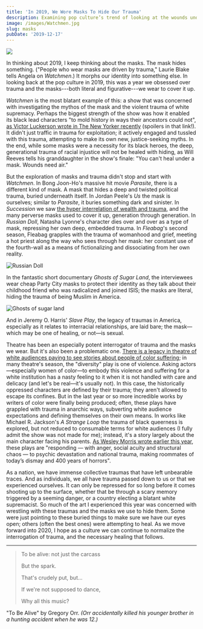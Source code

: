 ```yaml
---
title: 'In 2019, We Wore Masks To Hide Our Trauma'
description: Examining pop culture’s trend of looking at the wounds underneath.
image: /images/Watchmen.jpg
slug: masks
pubDate: '2019-12-17'
---
```


![](/images/Watchmen.jpg)

In thinking about 2019, I keep thinking about the masks. The mask hides something. ("People who wear masks are driven by trauma," Laurie Blake tells Angela on _Watchmen_.) It morphs our identity into something else. In looking back at the pop culture in 2019, this was a year we obsessed over trauma and the masks---both literal and figurative---we wear to cover it up.

_Watchmen_ is the most blatant example of this: a show that was concerned with investigating the mythos of the mask and the violent trauma of white supremacy. Perhaps the biggest strength of the show was how it enabled its black lead characters "to mold history in ways their ancestors could not", [as Victor Luckerson wrote in The New Yorker recently](https://www.newyorker.com/culture/cultural-comment/the-great-achievement-of-watchmen-is-in-showing-how-black-americans-shape-history) (spoilers in that link!). It didn't just traffic in trauma for exploitation; it actively engaged and tussled with this trauma, attempting to make its own new, justice-seeking myths. In the end, while some masks were a necessity for its black heroes, the deep, generational trauma of racial injustice will not be healed with hiding, as Will Reeves tells his granddaughter in the show's finale: "You can't heal under a mask. Wounds need air."

But the exploration of masks and trauma didn't stop and start with _Watchmen_. In Bong Joon-Ho's massive hit movie _Parasite_, there is a different kind of mask. A mask that hides a deep and twisted political trauma, buried underneath itself. In Jordan Peele's _Us_ the mask is ourselves; similar to _Parasite_, it buries something dark and sinister. In _Succession_ we saw [the hyper interrelation of wealth and trauma](https://www.vox.com/culture/2019/9/24/20870750/succession-hbo-review-season-2-recap), and the many perverse masks used to cover it up, generation through generation. In _Russian Doll_, Natasha Lyonne's character dies over and over as a type of mask, repressing her own deep, embedded trauma. In _Fleabag_'s second season, Fleabag grapples with the trauma of womanhood and grief, meeting a hot priest along the way who sees through her mask: her constant use of the fourth-wall as a means of fictionalizing and dissociating from her own reality.

![Russian Doll](/images/russian-doll.jpg)

In the fantastic short documentary _Ghosts of Sugar Land_, the interviewees wear cheap Party City masks to protect their identity as they talk about their childhood friend who was radicalized and joined ISIS; the masks are literal, hiding the trauma of being Muslim in America.

![Ghosts of sugar land](https://guscuddy.com/images/Ghosts%20of%20sugar%20land.jpg)

And in Jeremy O. Harris' _Slave Play_, the legacy of traumas in America, especially as it relates to interracial relationships, are laid bare; the mask—which may be one of healing, or not—is sexual.

Theatre has been an especially potent interrogator of trauma and the masks we wear. But it's also been a problematic one. [There is a legacy in theatre of white audiences paying to see stories about people of color suffering](https://www.americantheatre.org/2019/07/24/black-queer-and-here/); in many theatre's season, the "diversity" play is one of violence. Asking actors—especially women of color—to embody this violence and suffering for a white institution has a nasty feeling to it when it is not handled with care and delicacy (and let's be real—it's usually not). In this case, the historically oppressed characters are defined by their trauma; they aren't allowed to escape its confines. But in the last year or so more incredible works by writers of color were finally being produced; often, these plays have grappled with trauma in anarchic ways, subverting white audience expectations and defining themselves on their own means. In works like Michael R. Jackson's _A Strange Loop_ the trauma of black queerness is explored, but not reduced to consumable terms for white audiences (I fully admit the show was not made for me); instead, it's a story largely about the main character facing his parents. [As Wesley Morris wrote earlier this year](https://www.nytimes.com/2019/04/25/theater/african-american-playwrights.html), these plays are "responding — with anger, social acuity and structural chaos — to psychic devastation and national trauma, making roommates of today’s dismay and 400 years of horrors".

As a nation, we have immense collective traumas that have left unbearable traces. And as individuals, we all have trauma passed down to us or that we experienced ourselves. It can only be repressed for so long before it comes shooting up to the surface, whether that be through a scary memory triggered by a seeming danger, or a country electing a blatant white supremacist. So much of the art I experienced this year was concerned with wrestling with these traumas and the masks we use to hide them. Some were just pointing to these buried things to make sure we have our eyes open; others (often the best ones) were attempting to heal. As we move forward into 2020, I hope as a culture we can continue to normalize the interrogation of trauma, and the necessary healing that follows.

---

> To be alive: not just the carcass
>
> But the spark.
>
> That's crudely put, but...
>
> If we're not supposed to dance,
>
> Why all this music?

"To Be Alive" by Gregory Orr. _(Orr accidentally killed his younger brother in a hunting accident when he was 12.)_
